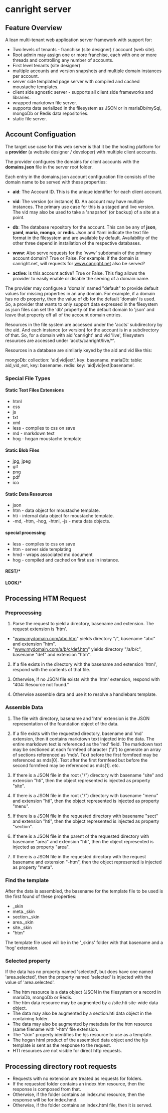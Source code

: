 # canright server

## Feature Overview

A lean multi-tenant web application server framework with support for:

- Two levels of tenants - franchise (site designer) / account (web site).
- Root admin may assign one or more franchise, each with one or more threads and controlling any number of accounts.
- First level tenants (site designer)
- multiple accounts and version snapshots and multiple domain instances per account.
- server side templated page server with compiled and cached moustache templates.
- client side agnostic server - supports all client side frameworks and libraries.
- wrapped markdown file server.
- supports data serialized in the filesystem as JSON or in mariaDb/mySql, mongoDb or Redis data repositories.
- static file server.

## Account Configuation

The target use case for this web server is that it be the hosting platform for a **provider** (a website designer / developer) with multiple client accounts.

The provider configures the domains for client accounts with the **domains.json** file in the server root folder.

Each entry in the domains.json account configuration file consists of the domain name to be served with these properties:

- **aid**: The Account ID.  This is the unique identifier for each client account.

- **vid**: The version (or instance) ID.  An account may have multiple instances.  The primary use case for this is a staged and live version.  The vid may also be used to take a 'snapshot' (or backup) of a site at a point.

- **db**: The database repository for the account.  This can be any of **json**, **yaml**, **maria**, **mongo**, or **redis**.  Json and Yaml indicate the text file format in the filesystem and are available by default.  Availability of the other three depend in installation of the respective databases.

- **www**: Also serve requests for the 'www' subdomain of the primary account domain?  True or False.  For example: if the domain is canright.net, will requests for www.canright.net also be served?

- **active**: Is this account active?  True or False.  This flag allows the provider to easily enable or disable the serving of a domain name.

The provider may configure a 'domain' named "default" to provide default values for missing properties in an any domain.  For example, if a domain has no db property, then the value of db for the default 'domain' is used.  So, a provider that wants to only support data expressed in the filesystem as json files can set the 'db' property of the default domain to 'json' and leave that property off all of the account domain entries.

Resources in the file system are accessed under the 'accts' subdirectory by the aid.  And each instance (or version) for the account is in a subdirectory of that.  So, for a domain with aid 'canright' and vid 'live', filesystem resources are accessed under 'accts/canright/live/*'.

Resources in a database are similarly keyed by the aid and vid like this:

mongoDb: collection: 'aid|vid|ext', key: basename.
mariaDb: table: aid_vid_ext, key: basename.
redis:   key: 'aid|vid|ext|basename'.

### Special File Types

#### Static Text Files Extensions

- html
- css
- js
- txt
- xml
- less - compiles to css on save
- md - markdown text
- hog - hogan moustache template

#### Static Blob Files

- jpg, jpeg
- gif
- png
- pdf
- ico

#### Static Data Resources

- json
- htm - data object for moustache template.
- hti - internal data object for moustache template.
- -md, -htm, -hog, -html, -js - meta data objects.

#### special processing

- less - compiles to css on save
- htm - server side templating
- hmd - wraps associated md document
- hog - compiled and cached on first use in instance.

#### REST/*

#### LOOK/*

## Processing HTM Request

### Preprocessing

1. Parse the request to yield a directory, basename and extension.  The request extension is 'htm'.

  - "www.mydomain.com/abc.htm" yields directory "/", basename "abc" and extension "htm".
  - "www.mydomain.com/a/b/c/def.htm" yields directory "/a/b/c", basename "def" and extension "htm".
   
2. If a file exists in the directory with the basename and extension 'html', respond with the contents of that file.

3. Otherwise, if no JSON file exists with the 'htm' extension, respond with "404: Resource not found."

4. Otherwise assemble data and use it to resolve a handlebars template.

### Assemble Data

1.  The file with directory, basename and 'htm' extension is the JSON representation of the foundation object of the data.

2.  If a file exists with the requested directory, basename and 'md' extension, then it contains markdown text injected into the data.   The entire markdown text is referenced as the 'md' field.  The markdown text may be sectioned at each formfeed character ('\f') to generate an array of sections referenced as 'mds'.  Text before the first formfeed may be referenced as mds[0].  Text after the first formfeed but before the second formfeed may be referenced as mds[1]. etc.

3.  If there is a JSON file in the root ("/") directory with basename "site" and extension "hti", then the object represented is injected as property "site".

4.  If there is a JSON file in the root ("/") directory with basename "menu" and extension "hti", then the object represented is injected as property "menu".

5.  If there is a JSON file in the requested directory with basename "sect" and extension "hti", then the object represented is injected as property "section".

6.  If there is a JSON file in the parent of the requested directory with basename "area" and extension "hti", then the object represented is injected as property "area".

7.  If there is a JSON file in the requested directory with the request  basename and extension "-htm", then the object represented is injected as property "meta".

### Find the template

After the data is assembled, the basename for the template file to be used is the first found of these properties:

- _skin
- meta._skin
- section._skin
- area._skin
- site._skin
- "htm"

The template file used will be in the '_skins' folder with that basename and a 'hog' extension.

### Selected property

If the data has no property named 'selected', but does have one named 'area.selected', then the property named 'selected' is injected with the value of 'area.selected'.

- The htm resource is a data object (JSON in the filesystem or a record in mariaDb, mongoDb or Redis.
- The htm data resource may be augmented by a /site.hti site-wide data object.
- The data may also be augmented by a section.hti data object in the containing folder.
- The data may also be augmented by metadata for the htm resource (same filename with '-htm' file extension.
- The "skin" property identifies the hjs resource to use as a template.
- The hogan html product of the assembled data object and the hjs template is sent as the response to the request.
- HTI resources are not visible for direct http requests.

## Processing directory root requests

- Requests with no extension are treated as requests for folders.
- If the requested folder contains an index.htm resource, then the response is composed from that.
- Otherwise, if the folder contains an index.md resource, then the response will be for index.hmd.
- Otherwise, if the folder contains an index.html file, then it is served.

